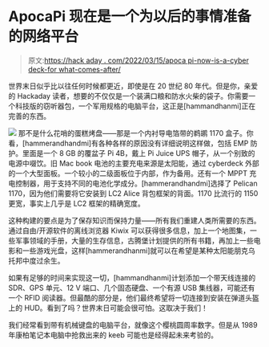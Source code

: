 # ApocaPi 现在是一个为以后的事情准备的网络平台

> 原文:[https://hack aday . com/2022/03/15/apoca pi-now-is-a-cyber deck-for what-comes-after/](https://hackaday.com/2022/03/15/apocapi-now-is-a-cyberdeck-for-what-comes-after/)

世界末日似乎比以往任何时候都更近，即使是在 20 世纪 80 年代。但是你，亲爱的 Hackaday 读者，想要的不仅仅是一个装满口粮和防水火柴的袋子。你需要一个科技版的窃听器包，一个军用规格的电脑平台，这正是[hammandhanmi]正在完善的东西。

[![](../Images/10b1e39001094d224d5738478acdf0ea.png)](https://hackaday.com/wp-content/uploads/2022/03/apocapi-rucksack-inner.jpeg) 那不是什么花哨的蛋糕烤盘——那是一个内衬导电箔带的鹈鹕 1170 盒子。你看，[hammerandhandmi]有各种各样的原因没有详细说明这样做，包括 EMP 防护。里面是一个 8 GB 的覆盆子 Pi 4B，戴上 Pi Juice UPS 帽子，从一个别致的电源中啜饮。旧 Mac book 电池的主要充电来源是太阳能，通过 cyberdeck 外部的一个大型面板。一个较小的二级面板位于内部，作为备用。还有一个 MPPT 充电控制器，用于支持不同的电池化学成分。[hammerandhandmi]选择了 Pelican 1170，因为他们需要将它安装到 LC2 Alice 背包框架的背面。1170 比流行的 1150 更宽，事实上几乎是 LC2 框架的精确宽度。

这种构建的要点是为了保存知识而保持力量——所有我们重建人类所需要的东西。通过自由/开源软件的离线浏览器 Kiwix 可以获得很多信息，加上一个地图集，一些军事领域的手册，大量的生存信息，古腾堡计划提供的所有书籍，再加上一些电影和一些游戏光盘，这样[hammerandhanmi]就可以在希望是某种太阳能朋克乌托邦中度过余生。

如果有足够的时间来实现这一切，[hammandhanmi]计划添加一个带天线连接的 SDR、GPS 单元、12 V 端口、几个固态硬盘、一个有源 USB 集线器，可能还有一个 RFID 阅读器。但最酷的部分是，他们最终希望将一切连接到安装在弹道头盔上的 HUD。看到了吗？世界末日可能会很可怕。这取决于我们！

我们经常看到带有机械键盘的电脑平台，就像这个樱桃圆周率数字。但是从 1989 年康柏笔记本电脑中抢救出来的 keeb 可能也是经得起未来考验的。
